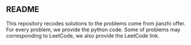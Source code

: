 ## README

This repository recodes solutions to the problems come from jianzhi offer. For every problem, we provide the python code. Some of problems may corresponding to LeetCode, we also provide the LeetCode link.



